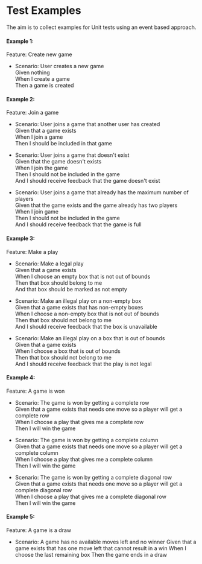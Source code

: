 Test Examples
=========

The aim is to collect examples for Unit tests using an event based approach. 
      
#### Example 1:
Feature: Create new game

* Scenario: User creates a new game  
    Given nothing  
    When I create a game  
    Then a game is created

#### Example 2:
Feature: Join a game

* Scenario: User joins a game that another user has created  
    Given that a game exists  
    When I join a game  
    Then I should be included in that game  

* Scenario: User joins a game that doesn't exist  
    Given that the game doesn't exists  
    When I join the game  
    Then I should not be included in the game  
      And I should receive feedback that the game doesn't exist  
    
* Scenario: User joins a game that already has the maximum number of players  
    Given that the game exists and the game already has two players  
    When I join game  
    Then I should not be included in the game  
      And I should receive feedback that the game is full
      
#### Example 3:
Feature: Make a play

* Scenario: Make a legal play  
    Given that a game exists  
    When I choose an empty box that is not out of bounds  
    Then that box should belong to me  
      And that box should be marked as not empty  
  
* Scenario: Make an illegal play on a non-empty box  
    Given that a game exists that has non-empty boxes  
    When I choose a non-empty box that is not out of bounds  
    Then that box should not belong to me  
      And I should receive feedback that the box is unavailable  
    
* Scenario: Make an illegal play on a box that is out of bounds  
    Given that a game exists  
    When I choose a box that is out of bounds  
    Then that box should not belong to me  
      And I should receive feedback that the play is not legal

#### Example 4:
Feature: A game is won

* Scenario: The game is won by getting a complete row  
    Given that a game exists that needs one move so a player will get a complete row  
    When I choose a play that gives me a complete row  
    Then I will win the game  

* Scenario: The game is won by getting a complete column   
    Given that a game exists that needs one move so a player will get a complete column  
    When I choose a play that gives me a complete column  
    Then I will win the game  

* Scenario: The game is won by getting a complete diagonal row    
    Given that a game exists that needs one move so a player will get a complete diagonal row  
    When I choose a play that gives me a complete diagonal row  
    Then I will win the game  

#### Example 5:
Feature: A game is a draw

* Scenario: A game has no available moves left and no winner
    Given that a game exists that has one move left that cannot result in a win
    When I choose the last remaining box
    Then the game ends in a draw
